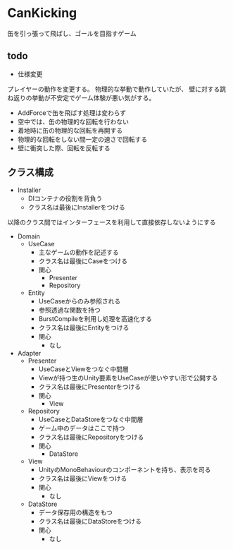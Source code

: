 # CanKicking

缶を引っ張って飛ばし、ゴールを目指すゲーム

## todo

* 仕様変更

プレイヤーの動作を変更する。
物理的な挙動で動作していたが、
壁に対する跳ね返りの挙動が不安定でゲーム体験が悪い気がする。

* AddForceで缶を飛ばす処理は変わらず
* 空中では、缶の物理的な回転を行わない
* 着地時に缶の物理的な回転を再開する
* 物理的な回転をしない間一定の速さで回転する
* 壁に衝突した際、回転を反転する

## クラス構成

* Installer
    * DIコンテナの役割を背負う
    * クラス名は最後にInstallerをつける

以降のクラス間ではインターフェースを利用して直接依存しないようにする

* Domain
    * UseCase
      * 主なゲームの動作を記述する
      * クラス名は最後にCaseをつける
      * 関心
        * Presenter
        * Repository
    * Entity
      * UseCaseからのみ参照される
      * 参照透過な関数を持つ
      * BurstCompileを利用し処理を高速化する
      * クラス名は最後にEntityをつける
      * 関心
        * なし
* Adapter
  * Presenter
    * UseCaseとViewをつなぐ中間層
    * Viewが持つ生のUnity要素をUseCaseが使いやすい形で公開する
    * クラス名は最後にPresenterをつける
    * 関心
      * View
  * Repository
    * UseCaseとDataStoreをつなぐ中間層
    * ゲーム中のデータはここで持つ
    * クラス名は最後にRepositoryをつける
    * 関心
      * DataStore
  * View
    * UnityのMonoBehaviourのコンポーネントを持ち、表示を司る
    * クラス名は最後にViewをつける
    * 関心
      * なし
  * DataStore
    * データ保存用の構造をもつ
    * クラス名は最後にDataStoreをつける
    * 関心
      * なし
